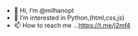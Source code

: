 - 👋 Hi, I’m @milhanopt
- 👀 I’m interested in Python,(html,css,js)
- 📫 How to reach me ...https://t.me/j2mf4


<!---
Python,(html,css,js)
--->
